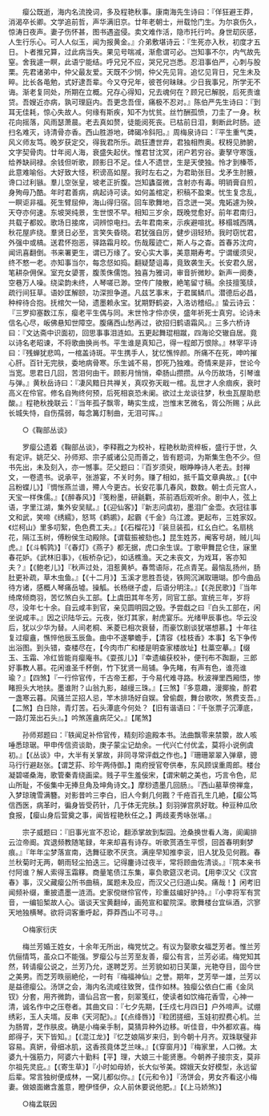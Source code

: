 <!-- { "loadSidebar": true } -->
　　瘿公既逝，海内名流挽词，多及程艳秋事。康南海先生诗曰：『佯狂避王莽，消渴卒长卿。文学追前哲，声华满旧京。廿年老朝士，卅载怆门生。为尔哀伤久，惊涛日夜声。妻子伤怀甚，图书遇盗侵。卖文难作活，隐市托行吟。身世刧灰感，人生行乐心。可人人似玉，闻为报黄金。』介弟敷堪诗云：『生死亦入秋，初度才五日。卜者推兄算，过此病当失。果见号喘减，渐愈谓可必。岂知事不尔，内气故先窒。舍我遽一瞑，此语宁能结。呼兄兄不应，哭兄兄岂悉。忍泪事伯严，心刺与股栗。先君诸弟中，仲父最友爱。天既不少悯，仲父先见背。追忆见背日，兄生未及晬。比长各黾勉，式好逮吾辈。今又夺兄年，彼苍何昧昧。少日我事兄，所学无不诲。渐老复同处，所期在立概。兄存心得知，兄去魂何在？顾兄已解脱，后死责谁贷。吾嫂近亦病，孰可理庭内。吾更念吾侄，痛极不忍对。』陈伯严先生诗曰：『到耳无佳耗，惊心失故人。何缘有斯疾，知不为忧贫。丝竹酬孤愤，刀圭了一身。秋花向摇落，风雨瑟萧晨。老去真如赘，徒能阅死丧。已枯前日泪，剩断此时肠。迹扫名难灭，诗清骨亦香。西山胜游地，碑碣冷斜阳。』周梅泉诗曰：『平生重气类，风义师友笃。晚岁获定交，得我君所乐。疏狂遭世弃，君独相煦奥。杈枒见肺腑，文字契骨肉。廿年阅人海，衰盛失起伏。惟君甘沈冥，闭户若穷谷。妻孥守寒饿，给养缺祠禄。余钱但听歌，顾影日不足。佳人不遗世，生是天使独。怜才到榛苓，此意难喻俗。大好致大怪，积谤高如屋。我时左右之，为君助张目。戈矛生肘腋，谗口过利镞。羣儿空张皇，坡老正折腹。岂知蠭虿微，含射亦有毒。明销膏自煎，身殉毋乃酷。年时君善病，病起诗可读。如何盖棺定，积稿不盈束。忧生复念乱，一瞑讵非福。死生臂屈伸，海山得归宿。回车歌舞地，百念迸一哭。鬼妬遽为殃，天夺亦何速。东坡哭纯景，生世恨不早。相知三岁余，既晚觉愈好。前年君南归，共载子都姣。歌场日接席，词辨惊电扫。去年君南来，示疾避喧扰。移榻城西隅，秋花屋庐绕。羣贤日必至，言笑失昏晓。君犹强自厉，健步诩轻矫。我时窃忧君，外强中或槁。送君怀抱恶，驿路霜月皎。伤哉履迹亡，斯人与之杳。首春苏沈疴，闻讯喜翻倒。书来署更生，谓已万缘了。安心实大事，美意期寿考。宁谓缓须臾，终不憗一老。亦知事当尔，每念惄如捣。翻疑楚诅毒，竟致袭生夭。长安君久居，笔耕杂佣保。室充女嬃詈，腹羡侏儒饱。独喜为雅词，审音折微眇。新声一阕奏，空巷万人噪。绕梁韵未终，人琴嗟已渺。空传广陵散，絶笔留寸稿。余技擅笺牍，疏行间狂草。语妙匡解颐，功深担争道。凡兹艺事末，于君属鳞爪。潜德后必昌，种梓待合抱。抚棺欠一恸，遗墨赖永宝。犹期野鹤姿，入洛访稽绍。』蛰云诗云：『三罗抑塞数江东，瘿老平生偶与同。末世怜才伶亦侠，盛年祈死士真穷。论诗未信名心尽，皈佛悬知世障空。腹痛西山愁再过，欲招归鹤语霜风。』三多六桥诗曰：『文达斋中识面初，回思事事泪涟如。五更起舞琨相蹴，四海论交辙自居。竟以诗名老昭谏，不将歌曲换尚书。平生谁是真知己，得一程郎万恨除。』林宰平诗曰：『残蝉犹悲鸣，一棺盖诗斑。平生携手人，犹忆憔悴颜。所痛不在死，呻吟摧心肝。百针无完肤，委地病骨寒。乐生诚不易，卽死乃独难。奇情来是非，世论今当宽。思君日几回，苦泪何由干。顾影月悄悄，牵肠山攒攒。从今历故场，引琴谁与弹。』黄秋岳诗曰：『凄风黯日共禅关，真叹弥天戢一棺。乱世才人余痼疾，衰时高义在伶官。修名自殉终何预，后死相哀恐未阑。欲过土龙谈往梦，秋虫瓦屋助悲酸。』程艳秋挽联云：『当年孤子飘零，畴实生成，岂惟末艺微名，胥公所赐；从此长城失恃，自伤孺弱，每念篝灯制曲，无泪可挥。』 

　　○《鞠部丛谈》 

　　罗瘿公遗着《鞠部丛谈》，李释戡之为校补，程艳秋助资梓板，盛行于世，久有定评。姚茫父、孙师郑、宗子威诸公见而善之，皆有题词，为斯集生色不少。但书先出，未及刻入，亦一憾事。茫父题曰：『百岁须臾，眼睁睁诗人老去。封禅文，一卷遗书。说承平，张游宴，不关时务。赚了相如，抵千篇文章典故。』【《中吕粉蝶儿》】『惆怅燕兰谱，殢人今更古。长安花事几春风，数数。朝士贞元宫人，天宝一样侏儒。』【《醉春风》】『笺粉墨，研毹氍，茶前酒后观听余。剧中人，弦上语，字里江湖，集外安吴赋。』【《迎仙客》】『新志问虞初，墨泪广金壶。衣冠往事文和武，笑啼《绣繻》，怒骂《鹈鹕》，起霸《千金》乌江渡。更起布，三姓家奴。《烂柯山》里多叨絮，色色费工夫。』【《石榴花》】『装旦装孤，红幺白纻。名扇桃花，隔江玉树，傅粉侯生动殿除。【谓载振被劾也。】昆生姓苏，阉客号胡，贼儿叫虎。』【《斗鹌鹑》】『《春灯》《燕子》都无据，虎口余生误。丁歌甲舞昆仑住，寐里春花妒。《武林旧事》，《板桥杂记》，如话樵渔。天之未丧文，为戏耳，客亦知夫？』【《鲍老儿》】『秋声过处，泪惹黄栌。春莺语际，花点青芜。最恼乱扬州，肠肚更补疏，草木虫鱼。』【《十二月》】玉溪才思胜吾徒，铁网沉渊取珊瑚。卽今曲品待方诸，感概人琴痛岳墟。操觚。长杨继子虚，后语分明注。』【《尧民歌》】『当年绮席倾商羽，苦忆煞白头工部。【上虞田其年冬芳，同官工部。宣统三年，岁将尽，没年七十余。自云咸丰到官，亲见圆明园之毁。予尝戱之曰『白头工部在，闲坐说咸丰。』因之识陆华云。元夜，张灯其家，射虎宴乐。光绪甲辰事也。华云没后，犹以少华为替。人间老桐、釆菱已相次衰替，而豪饮剧谈犹堪想慕。】十年往复过瘿盦，憔悴他辰玉辰鱼。曲中不遂攀蟾手，【清容《桂枝香》本事】名下争传出浴图。到头错，查楼尽在，【今肉市广和楼是明查家楼故址】杜藁空摹。』【缀玉、玉霜、冷红皆能肖瘿庵书。《耍孩儿》】『幸遗编获校补，便刊布不踟蹰，三郎好事教人慕。花闲谁圣千杯倒，竹下犹贤一局铺。争先睹，有声有色，谁亮谁瑜？』【四煞】『一行伶官传，千古帝王都，于今易代难寻路。秋波禅里西厢悟，惨睹担头大地扶。墨谁附？山翁九影，越缦三珠。』【三煞】『多意趣，漫揶揄，酹君一盏寒云暮。风骚兰芷招人忌，竿木排场好自娱。曾偷觑，舞台歌吹，煞费支吾。』【二煞】白日除，青灯苦。石头潭底今何处？【旧有谐语曰：『千张票子沉潭底，一路灯笼出石头』。】吟煞莲盦病茫父。』【尾煞】 

　　孙师郑题曰：『轶闻足补伶官传，精刻珍逾殿本书。法曲飘零来禁籞，故人咳唾悉琼琚。甲申传信资谈助，庚子蒙尘记劫余。一代兴亡付优孟，莫将小说例虞初。』【《丛谈》中，大半有关掌故，非同寻常评戱之作也。】『珊珊翠翠入弹章，骢马行行避赵张。【谓芝荪、珍午两侍御。】南府授官夸供奉，东风顾误重周郎。楼台凝碧嗟桑海，歌管秦青绕画梁。贱子平生羞佞宋，【谓宋朝之美也，巧言令色，尼山所耻，不佞集中无捧旦角及坤角诗文。】摩桫遗墨几回肠』。『西山墓草傍禅龛，入梦琼瑰雪满簪。对影昔吟三李白，旧人今剩几何戡？千疮百孔生几絶，【瘿公笃信西医，病革时，徧身皆受药针，几于体无完肤。】刻羽弹宫夙好耽。种豆种瓜欣食报，【瘿山身后营奠之事，闻皆程艳秋任之。】两歧麦秀咏张堪。』 

　　宗子威题曰：『旧事光宣不忍论，翻添掌故到梨园。沧桑换世看人海，阆阖排云泣帝阍。宾退频教随笔録，年来却喜有诗存。听歌贳酒生平惯，回首春明剩梦痕。』『年年尘梦落宣南，选舞征歌不厌贪。满座早知推李衮，旧人犹及见何戡。春兰秋菊时无两，朝雨轻尘拍迭三。记得鏖诗过夜半，常将顾曲佐清谈。』『院本亲书付阿谁？解人索得玉霜簃。商量笔债江东集，辜负歌筵汉老词。【用李汉父《汉宫春》事，汉父藏瘿公所书曲稿，属题未及应，而汉父己归道山矣。痛哉！】闲考旧闻频补缀，重披遗墨一涟洏。史家傥继伶官传，珍重兹编好护持。』『小李将军有赏音，一编铅椠故人心。谐谈天宝黄翻绰，画苑宣和翟院深。歌舞楼台宜纵酒，泬寥天地独横琴。欲将词客重呼起，莽莽西山不可寻。』 

　　○梅家衍庆 

　　梅兰芳婚王姓女，十余年无所出，梅党忧之。有议为娶歌女福芝芳者。惟兰芳伉俪情笃，虽众口不能强。罗瘿公与兰芳至友善，瘿公有言，兰芳必诺。梅党知其然，转请瘿公说之，兰芳乃允，遂聘芝芳。兰芳貌如初日芙蕖，光艳夺目，固今世之美男。而芝芳昳丽絶伦，一时有『梅福神仙』之誉。期年，芝芳举一雄，兰芳以是益德瘿公。汤饼之会，海内名流咸往致贺，佳作如林。独瘿公依白仁甫《金凤钗》分套，用齐微韵，谱仙吕宫一套，刻翠笺红，使读者如饮梅花香雪，心神一清，诚名作中之压卷者。其曲文曰：『七夕先期，【壬戍七月四日】户外啼声。试绷绣彩，玉人夫壻。反串《天河配》。』【《点绛唇》】『粒团搓细，玉娃初揑费心机。兰为肠胃，芝作肤皮。确是小梅亲手制，莫猜异种外边移。听佳音，中外都欢喜。梅郎得子，天下皆知。』【《混江龙》】『忆芝娘隔岁来归，到今朝十月齐。双珠联璧非容易。真姸，骨细冰肌，这香孩竟体芝兰味。』【《穿窗月》】『梅家里，人口微。太婆九十强筋力，阿婆六十勤料【平】理，大娘三十能贤惠。今朝养子接宗支，莫非尔祖先灵庇。』【《寄生草》】『小时如母娇，长大似爷美。嫦娥天女好模型，永远留后辈。常言独树便成林，一窝儿都似你。』【《元和令》】『汤饼会，男女齐看这小梅妻。做娘面嫩含羞意，瞪伊怪伊，众人前休要说他肥。』【《上马娇煞》】 

　　○梅孟联因 

